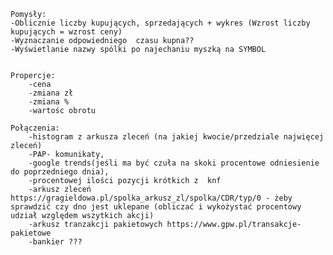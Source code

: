 <!--
-Dodać date pobrania do orderbook
-Dodać Wallet
-Generyczna metoda do pobierania responsa w projekcie service
-As no tracking wszedzie gdzie się tylko wyświetla 
-lazy loading
-Usunąc referencje pomiędzy projektami fron i backend
-Wszystkie dane w blazor server mają pochodzić z API
-Podpiąć pod przycisk aktualizowanie listy spółek
-Stworzyc klase Index, Branch
-Dodać wyszukiwanie spółek po branchy i po indexach
-Wyświetlanie składu indeksów
-Przycisk odczytu ostatniego rekordu z bazy
-przyciśk pobrania arkusza ze strony + pomiar czasu od ostatniego strału
-dwa wykresy na jednym
-pobrać liste spółek do bazy
-wybór spółki z selectlisty dla której należy pobrać arkusz ze strony lub bazy
-ustawianie zakresu pobieranych danych
-wykres zmian względem poprzedniego dnia w zakresie 20% odceny aktualnej(suma zleceń kupna , suma zleceń sprzedaży)
-chartjs/syncfusion
-wyświetlanie wszystkich informacji po pobraniu danych danej spółki

 -->

<!-- 
Scrapper
-Metoda  do pobrania orderbooka (symbol spółki)

 -->
 <!-- 
 Controller
 @Metoda pobierająca cały arkusz
  -->

  <!-- 
  Blazor
  -mapowanie na Ask\BidOrderbook.orders
  -Wykres z ask/bid
   -->
   <!-- 
   UI
   Menu:
    -Arkusz zleceń
    -PAP- komunikaty
    -arkusz tranzakcji pakietowych
    -procentowej ilości pozycji krótkich z  knf
    -google trends(jeśli ma być czuła na skoki procentowe odniesienie do poprzedniego dnia),
    -bankier ???
    -->

    Pomysły:
    -Oblicznie liczby kupujących, sprzedających + wykres (Wzrost liczby kupujących = wzrost ceny)
    -Wyznaczanie odpowiedniego  czasu kupna??
    -Wyświetlanie nazwy spólki po najechaniu myszką na SYMBOL


    Propercje:
        -cena
        -zmiana zł
        -zmiana %
        -wartośc obrotu
    
    Połączenia:
        -histogram z arkusza zleceń (na jakiej kwocie/przedziale najwięcej zleceń)
        -PAP- komunikaty,
        -google trends(jeśli ma być czuła na skoki procentowe odniesienie do poprzedniego dnia),
        -procentowej ilości pozycji krótkich z  knf
        -arkusz zleceń https://gragieldowa.pl/spolka_arkusz_zl/spolka/CDR/typ/0 - żeby sprawdzić czy dno jest uklepane (obliczać i wykożystać procentowy udział względem wszytkich akcji)
        -arkusz tranzakcji pakietowych https://www.gpw.pl/transakcje-pakietowe
        -bankier ???